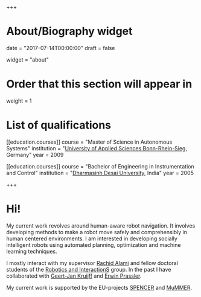 +++
# About/Biography widget

date = "2017-07-14T00:00:00"
draft = false

widget = "about"

# Order that this section will appear in
weight = 1

# List of qualifications
[[education.courses]]
  course = "Master of Science in Autonomous Systems"
  institution = "[University of Applied Sciences Bonn-Rhein-Sieg](https://www.h-brs.de/en), Germany"
  year = 2009

[[education.courses]]
  course = "Bachelor of Engineering in Instrumentation and Control"
  institution = "[Dharmasinh Desai University](http://ddu.ac.in/), India"
  year = 2005

+++

# Hi!

My current work revolves around human-aware robot navigation. It involves developing methods to make a robot move safely and comprehensibly in human centered environments. I am interested in developing socially intelligent robots using automated planning, optimization and machine learning techniques.

I mostly interact with my supervisor [Rachid Alami](http://homepages.laas.fr/rachid/) and fellow doctoral students of the [Robotics and InteractionS](https://www.laas.fr/public/en/ris) group. In the past I have collaborated with [Geert-Jan Kruijff](https://www.linkedin.com/in/gjkruijff/) and [Erwin Prassler](https://www.linkedin.com/in/erwin-prassler-0005ba6).

My current work is supported by the EU-projects [SPENCER](http://spencer.eu/) and [MuMMER](http://mummer-project.eu/).
